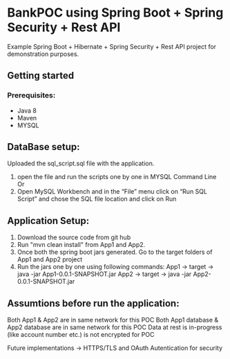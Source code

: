 # BankPOC using Spring Boot + Spring Security + Rest API

Example Spring Boot + Hibernate + Spring Security + Rest API project for demonstration purposes. 

## Getting started
### Prerequisites:
- Java 8
- Maven
- MYSQL

DataBase setup:
--------------
Uploaded the sql_script.sql file with the application.
1. open the file and run the scripts one by one in MYSQL Command Line
						Or
2. Open MySQL Workbench and in the “File” menu click on “Run SQL Script” and chose the SQL file location and click on Run 


Application Setup:
-----------------
1. Download the source code from git hub 
2. Run "mvn clean install" from App1 and App2.
3. Once both the spring boot jars generated. Go to the target folders of App1 and App2 project
4. Run the jars one by one using following commands:
	App1 -> target -> java -jar App1-0.0.1-SNAPSHOT.jar
	App2 -> target -> java -jar App2-0.0.1-SNAPSHOT.jar
	
Assumtions before run the application:
-------------------------------------
Both App1 & App2  are in same network for this POC
Both App1 database & App2 database are in same network for this POC
Data at rest is in-progress (like account number etc.) is not encrypted for POC

Future implementations ->
	HTTPS/TLS and OAuth Autentication for security
	

